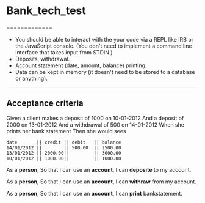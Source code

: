 # Bank_tech_test
=============
* You should be able to interact with the your code via a REPL like IRB or the JavaScript console. (You don't need to implement a command line interface that takes input from STDIN.)
* Deposits, withdrawal.
* Account statement (date, amount, balance) printing.
* Data can be kept in memory (it doesn't need to be stored to a database or anything).
--------------
## Acceptance criteria
Given a client makes a deposit of 1000 on 10-01-2012 And a deposit of 2000 on 13-01-2012 And a withdrawal of 500 on 14-01-2012 When she prints her bank statement Then she would sees


```
date       || credit || debit   || balance
14/01/2012 ||        || 500.00  || 2500.00
13/01/2012 || 2000.00||         || 3000.00
10/01/2012 || 1000.00||         || 1000.00
```
As a **person**,
So that I can use an **account**,
I can **deposite** to my account.

As a **person**,
So that I can use an **account**,
I can **withraw** from my account.

As a **person**,
So that I can use an **account**,
I can **print** bankstatement.